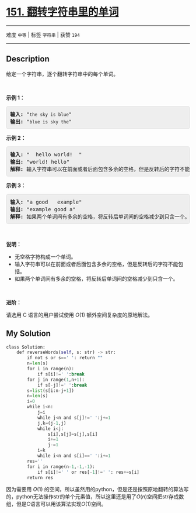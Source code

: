 # [151. 翻转字符串里的单词](https://leetcode-cn.com/problems/reverse-words-in-a-string/)

---

难度 `中等` | 标签 `字符串`  | 获赞 `194`

---

## Description

<style>
section pre{
    background-color: #eee;
    border: 1px solid #ddd;
    padding:10px;
    border-radius: 5px;
}
</style>
<section>
<p>给定一个字符串，逐个翻转字符串中的每个单词。</p>
<p>&nbsp;</p>
<p><strong>示例 1：</strong></p>
<pre><strong>输入:</strong> "<code>the sky is blue</code>"
<strong>输出:&nbsp;</strong>"<code>blue is sky the</code>"
</pre>
<p><strong>示例 2：</strong></p>
<pre><strong>输入:</strong> " &nbsp;hello world! &nbsp;"
<strong>输出:&nbsp;</strong>"world! hello"
<strong>解释: </strong>输入字符串可以在前面或者后面包含多余的空格，但是反转后的字符不能包括。
</pre>
<p><strong>示例 3：</strong></p>
<pre><strong>输入:</strong> "a good &nbsp; example"
<strong>输出:&nbsp;</strong>"example good a"
<strong>解释: </strong>如果两个单词间有多余的空格，将反转后单词间的空格减少到只含一个。
</pre>
<p>&nbsp;</p>
<p><strong>说明：</strong></p>
<ul>
	<li>无空格字符构成一个单词。</li>
	<li>输入字符串可以在前面或者后面包含多余的空格，但是反转后的字符不能包括。</li>
	<li>如果两个单词间有多余的空格，将反转后单词间的空格减少到只含一个。</li>
</ul>
<p>&nbsp;</p>
<p><strong>进阶：</strong></p>
<p>请选用 C 语言的用户尝试使用&nbsp;<em>O</em>(1) 额外空间复杂度的原地解法。</p>
</section>

## My Solution

```python
class Solution:
    def reverseWords(self, s: str) -> str:
        if not s or s==' ': return ""
        n=len(s)
        for i in range(n):
            if s[i]!=' ':break
        for j in range(1,n+1):
            if s[-j]!=' ':break
        s=list(s[i:n-j+1])
        n=len(s)
        i=0
        while i<n:
            j=i
            while j<n and s[j]!=' ':j+=1
            j,k=(j-1,j)
            while i<j:
                s[i],s[j]=s[j],s[i]
                i+=1
                j-=1
            i=k
            while i<n and s[i]==' ':i+=1
        res=''
        for i in range(n-1,-1,-1):
            if s[i]!=' ' or res[-1]!=' ': res+=s[i]
        return res
```

因为需要用 $O(1)$ 的空间，所以虽然用的python，但是还是按照原地翻转的算法写的，python无法操作str的单个元素值，所以这里还是用了$O(n)$空间把str存成数组，但是C语言可以用该算法实现$O(1)$空间。